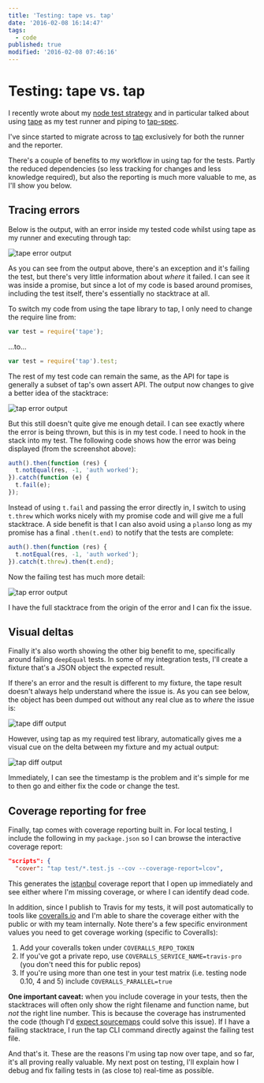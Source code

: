 ```yaml
---
title: 'Testing: tape vs. tap'
date: '2016-02-08 16:14:47'
tags:
  - code
published: true
modified: '2016-02-08 07:46:16'
---
```

# Testing: tape vs. tap

I recently wrote about my [node test strategy](https://remysharp.com/2015/12/14/my-node-test-strategy) and in particular talked about using [tape](https://npmjs.org/tape) as my test runner and piping to [tap-spec](https://www.npmjs.com/package/tap-spec).

I've since started to migrate across to [tap](https://www.npmjs.com/package/tap) exclusively for both the runner and the reporter.

<!--more-->

There's a couple of benefits to my workflow in using tap for the tests. Partly the reduced dependencies (so less tracking for changes and less knowledge required), but also the reporting is much more valuable to me, as I'll show you below.

## Tracing errors

Below is the output, with an error inside my tested code whilst using tape as my runner and executing through tap:

![tape error output](/images/tape-vs-tap-1.png)

As you can see from the output above, there's an exception and it's failing the test, but there's very little information about *where* it failed. I can see it was inside a promise, but since a lot of my code is based around promises, including the test itself, there's essentially no stacktrace at all.

To switch my code from using the tape library to tap, I only need to change the require line from:

```js
var test = require('tape');
```

...to...

```js
var test = require('tap').test;
```

The rest of my test code can remain the same, as the API for tape is generally a subset of tap's own assert API. The output now changes to give a better idea of the stacktrace:

![tap error output](/images/tape-vs-tap-2.png)

But this still doesn't quite give me enough detail. I can see exactly where the error is being thrown, but this is in my test code. I need to hook in the stack into my test. The following code shows how the error was being displayed (from the screenshot above):

```js
auth().then(function (res) {
  t.notEqual(res, -1, 'auth worked');
}).catch(function (e) {
  t.fail(e);
});
```

Instead of using `t.fail` and passing the error directly in, I switch to using `t.threw` which works nicely with my promise code and will give me a full stacktrace. A side benefit is that I can also avoid using a `plan`so long as my promise has a final `.then(t.end)` to notify that the tests are complete:

```js
auth().then(function (res) {
  t.notEqual(res, -1, 'auth worked');
}).catch(t.threw).then(t.end);
```

Now the failing test has much more detail:

![tap error output](/images/tape-vs-tap-3.png)

I have the full stacktrace from the origin of the error and I can fix the issue.

## Visual deltas

Finally it's also worth showing the other big benefit to me, specifically around failing `deepEqual` tests. In some of my integration tests, I'll create a fixture that's a JSON object the expected result.

If there's an error and the result is different to my fixture, the tape result doesn't always help understand where the issue is. As you can see below, the object has been dumped out without any real clue as to *where* the issue is:

![tape diff output](/images/tape-vs-tap-4.png)

However, using tap as my required test library, automatically gives me a visual cue on the delta between my fixture and my actual output:

![tap diff output](/images/tape-vs-tap-5.png)

Immediately, I can see the timestamp is the problem and it's simple for me to then go and either fix the code or change the test.

## Coverage reporting for free

Finally, tap comes with coverage reporting built in. For local testing, I include the following in my `package.json` so I can browse the interactive coverage report:

```json
"scripts": {
  "cover": "tap test/*.test.js --cov --coverage-report=lcov",
```

This generates the [istanbul](https://gotwarlost.github.io/istanbul/) coverage report that I open up immediately and see either where I'm missing coverage, or where I can identify dead code.

In addition, since I publish to Travis for my tests, it will post automatically to tools like [coveralls.io](https://coveralls.io/) and I'm able to share the coverage either with the public or with my team internally. Note there's a few specific environment values you need to get coverage working (specific to Coveralls):

1. Add your coveralls token under `COVERALLS_REPO_TOKEN`
2. If you've got a private repo, use `COVERALLS_SERVICE_NAME=travis-pro` (you don't need this for public repos)
3. If you're using more than one test in your test matrix (i.e. testing node 0.10, 4 and 5) include `COVERALLS_PARALLEL=true`

**One important caveat:** when you include coverage in your tests, then the stacktraces will often only show the right filename and function name, but *not* the right line number. This is because the coverage has instrumented the code (though I'd [expect sourcemaps](https://github.com/tapjs/node-tap/issues/231) could solve this issue). If I have a failing stacktrace, I run the tap CLI command directly against the failing test file.

And that's it. These are the reasons I'm using tap now over tape, and so far, it's all proving really valuable. My next post on testing, I'll explain how I debug and fix failing tests in (as close to) real-time as possible.
